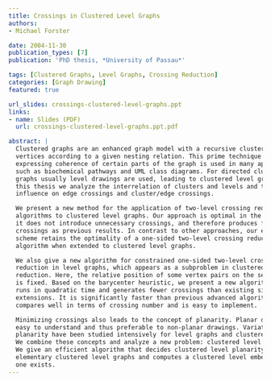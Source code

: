 ```yaml
---
title: Crossings in Clustered Level Graphs
authors:
- Michael Forster

date: 2004-11-30
publication_types: [7]
publication: 'PhD thesis, *University of Passau*'

tags: [Clustered Graphs, Level Graphs, Crossing Reduction]
categories: [Graph Drawing]
featured: true

url_slides: crossings-clustered-level-graphs.ppt
links:
- name: Slides (PDF)
  url: crossings-clustered-level-graphs.ppt.pdf

abstract: |
  Clustered graphs are an enhanced graph model with a recursive clustering of the
  vertices according to a given nesting relation. This prime technique for
  expressing coherence of certain parts of the graph is used in many applications,
  such as biochemical pathways and UML class diagrams. For directed clustered
  graphs usually level drawings are used, leading to clustered level graphs. In
  this thesis we analyze the interrelation of clusters and levels and their
  influence on edge crossings and cluster/edge crossings.

  We present a new method for the application of two-level crossing reduction
  algorithms to clustered level graphs. Our approach is optimal in the sense that
  it does not introduce unnecessary crossings, and therefore produces fewer
  crossings as previous results. In contrast to other approaches, our extension
  scheme retains the optimality of a one-sided two-level crossing reduction
  algorithm when extended to clustered level graphs.

  We also give a new algorithm for constrained one-sided two-level crossing
  reduction in level graphs, which appears as a subproblem in clustered crossing
  reduction. Here, the relative position of some vertex pairs on the second level
  is fixed. Based on the barycenter heuristic, we present a new algorithm that
  runs in quadratic time and generates fewer crossings than existing simple
  extensions. It is significantly faster than previous advanced algorithms, while it
  compares well in terms of crossing number and is easy to implement.

  Minimizing crossings also leads to the concept of planarity. Planar drawings are
  easy to understand and thus preferable to non-planar drawings. Variations of
  planarity have been studied intensively for level graphs and clustered graphs.
  We combine these concepts and analyze a new problem: clustered level planarity.
  We give an efficient algorithm that decides clustered level planarity of
  elementary clustered level graphs and computes a clustered level embedding, if
  one exists.
---
```

